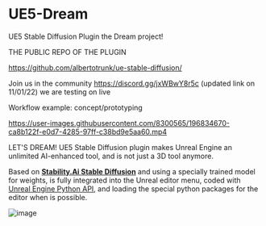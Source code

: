 # UE5-Dream
UE5 Stable Diffusion Plugin the Dream project! 


THE PUBLIC REPO OF THE PLUGIN

https://github.com/albertotrunk/ue-stable-diffusion/



Join us in the community
https://discord.gg/jxWBwY8r5c (updated link on 11/01/22)
we are testing on live

Workflow example: concept/prototyping

https://user-images.githubusercontent.com/8300565/196834670-ca8b122f-e0d7-4285-97ff-c38bd9e5aa60.mp4


LET'S DREAM!
UE5 Stable Diffusion plugin makes Unreal Engine an unlimited AI-enhanced tool, and is not just a 3D tool anymore.

Based on [**Stability.Ai Stable Diffusion**](https://stability.ai/) and using a specially trained model for weights, 
is fully integrated into the Unreal editor menu, coded with [Unreal Engine Python API](https://docs.unrealengine.com/5.0/en-US/PythonAPI/), 
and loading the special python packages for the editor when is possible.

![image](https://user-images.githubusercontent.com/8300565/196526602-343fbf21-e979-43a8-9d96-50ff1a57e8e8.png)







